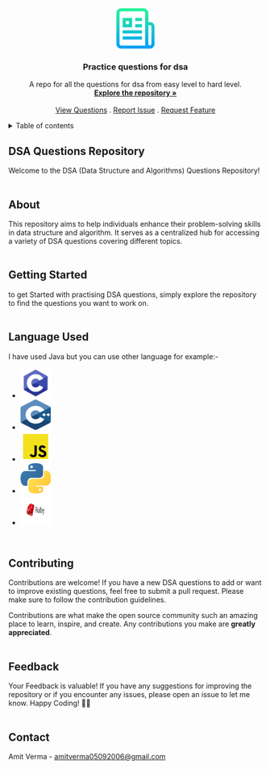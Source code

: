 <div align="center">

<a href="https://github.com/Amitverma0509/DSA-practice-questions"> 
<img src="images/logo.png" alt="logo" width="80" height="80">
</a>

<h3 align="center">Practice questions for dsa</h3>

<p align="center">
A repo for all the questions for dsa from easy level to hard level.
<br />
<a href=""><!-- repo link --><strong>Explore the repository »</strong></a>
<br />
<br />
<a href="https://github.com/Amitverma0509/DSA-practice-questions">View Questions</a>
.
<a href="https://github.com/Amitverma0509/DSA-practice-questions/issues">Report Issue</a>
.
<a href="https://github.com/Amitverma0509/DSA-practice-questions/issues">Request Feature</a>
</p>
</div>

<!-- Table of contents -->
<details>
<summary>Table of contents</summary>
<ol>
<li><a href="#dsa-questions-repository">DSA Questions Repository</a></li>
<li><a href="#about">About</a></li>
<li><a href="#getting-started">Getting Started</a></li>
<li><a href="#language-used">Language Used</a></li>
<li><a href="#contributing">Contributing</a></li>
<li><a href="#feedback">Feedback</a></li>
<li><a href="contact">Contact</a></li>
</ol>
</details>

<!-- About -->
## DSA Questions Repository

Welcome to the DSA (Data Structure and Algorithms) Questions Repository! 
<br />
<br />

## About

This repository aims to help individuals enhance their problem-solving skills in data structure and algorithm. It serves as a centralized hub for accessing a variety of DSA questions covering different topics.
<br />
<br />

## Getting Started 

to get Started with practising DSA questions, simply explore the repository to find the questions you want to work on.
<br />
<br />

## Language Used

I have used Java but you can use other language for example:-
<ul>
<li><img src="images/C-logo.png" height="60" width="60"></li>
<li><img src="images/Cpp.png" height="60" width="60"></li>
<li><img src="images/Javascript.png" height="60" width="60"></li>
<li><img src="images/Python.png" height="60" width="60"></li>
<li><img src="images/Ruby.png" height="60" width="60"></li>
</ul>
<br />

## Contributing 
Contributions are welcome! If you have a new DSA questions to add or want to improve existing questions, feel free to submit a pull request. Please make sure to follow the contribution guidelines.

Contributions are what make the open source community such an amazing place to learn, inspire, and create. Any contributions you make are **greatly appreciated**.
<br />
<br />

## Feedback

Your Feedback is valuable! If you have any suggestions for improving the repository or if you encounter any issues, please open an issue to let me know.
Happy Coding! 🎉🚀
<br />
<br />

## Contact

Amit Verma - amitverma05092006@gmail.com
